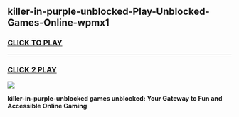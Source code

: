 
## killer-in-purple-unblocked-Play-Unblocked-Games-Online-wpmx1
<h3>
<a href="https://premium76.site?title=killer-in-purple-unblocked&ref=25A">CLICK TO PLAY</a></h3>
<hr>

<h3>
<a href="https://premium76.site?title=killer-in-purple-unblocked&ref=25A">CLICK 2 PLAY</a>
  
</h3>

<a href="https://premium76.site?title=killer-in-purple-unblocked&ref=25A"><img src="https://clearcache.store/games.png"></a>


**killer-in-purple-unblocked games unblocked: Your Gateway to Fun and Accessible Online Gaming**
